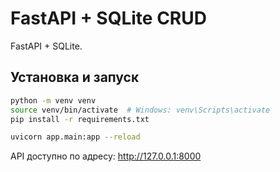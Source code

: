# FastAPI + SQLite CRUD

FastAPI + SQLite.

## Установка и запуск

```bash
python -m venv venv
source venv/bin/activate  # Windows: venv\Scripts\activate
pip install -r requirements.txt

uvicorn app.main:app --reload
```

API доступно по адресу:
http://127.0.0.1:8000
